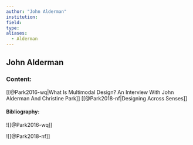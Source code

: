 ```yaml
---
author: "John Alderman"
institution:
field:
type:
aliases:
  - Alderman
---
```


## John Alderman

### Content:
[[@Park2016-wq|What Is Multimodal Design? An Interview With John Alderman And Christine Park]]
[[@Park2018-nf|Designing Across Senses]]

#### Bibliography:

![[@Park2016-wq]]

![[@Park2018-nf]]